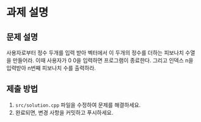 # 과제 설명

## 문제 설명
사용자로부터 정수 두개를 입력 받아 벡터에서 이 두개의 정수를 더하는 피보나치 수열을 만들어라. 이때 사용자가 0 0을 입력하면 프로그램이 종료한다. 그리고 인덱스 n을 입력받아 n번째 피보나치 수를 출력하라.

## 제출 방법
1. `src/solution.cpp` 파일을 수정하여 문제를 해결하세요.
2. 완료되면, 변경 사항을 커밋하고 푸시하세요.
